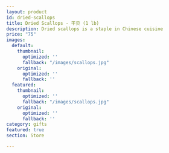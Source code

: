 ```yaml
---
layout: product
id: dried-scallops
title: Dried Scallops - 干贝 (1 lb)
description: Dried scallops is a staple in Chinese cuisine
price: "75"
images:
  default:
    thumbnail:
      optimized: ''
      fallback: "/images/scallops.jpg"
    original:
      optimized: ''
      fallback: ''
  featured:
    thumbnail:
      optimized: ''
      fallback: "/images/scallops.jpg"
    original:
      optimized: ''
      fallback: ''
category: gifts
featured: true
section: Store

---
```

